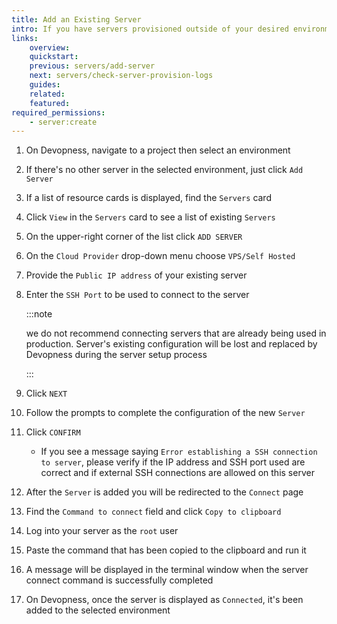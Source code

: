 ```yaml
---
title: Add an Existing Server
intro: If you have servers provisioned outside of your desired environment on Devopness, you can still connect them to your Devopness account and take the most of the Devopness infrastructure management features.
links:
    overview:
    quickstart:
    previous: servers/add-server
    next: servers/check-server-provision-logs
    guides:
    related:
    featured:
required_permissions:
    - server:create
---
```


1. On Devopness, navigate to a project then select an environment
1. If there's no other server in the selected environment, just click `Add Server`
1. If a list of resource cards is displayed, find the `Servers` card
1. Click `View` in the `Servers` card to see a list of existing `Servers`
1. On the upper-right corner of the list click `ADD SERVER`
1. On the `Cloud Provider` drop-down menu choose `VPS/Self Hosted`
1. Provide the `Public IP address` of your existing server
1. Enter the `SSH Port` to be used to connect to the server

    :::note

    we do not recommend connecting servers that are already being used in production. Server's existing configuration will be lost and replaced by Devopness during the server setup process

    :::

1. Click `NEXT`
1. Follow the prompts to complete the configuration of the new `Server`
1. Click `CONFIRM`
    - If you see a message saying `Error establishing a SSH connection to server`, please verify if the IP address and SSH port used are correct and if external SSH connections are allowed on this server
1. After the `Server` is added you will be redirected to the `Connect` page
1. Find the `Command to connect` field and click `Copy to clipboard`
1. Log into your server as the `root` user
1. Paste the command that has been copied to the clipboard and run it
1. A message will be displayed in the terminal window when the server connect command is successfully completed
1. On Devopness, once the server is displayed as `Connected`, it's been added to the selected environment
